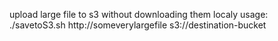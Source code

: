 upload large file to s3 without downloading them localy
usage: ./savetoS3.sh http://someverylargefile s3://destination-bucket
